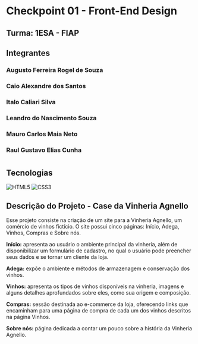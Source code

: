 # Checkpoint 01 - Front-End Design
## Turma: 1ESA - FIAP
## Integrantes
### Augusto Ferreira Rogel de Souza
### Caio Alexandre dos Santos
### Italo Caliari Silva
### Leandro do Nascimento Souza
### Mauro Carlos Maia Neto
### Raul Gustavo Elias Cunha
#

## Tecnologias
![HTML5](https://img.shields.io/badge/HTML5-E34F26?style=for-the-badge&logo=html5&logoColor=white)
![CSS3](https://img.shields.io/badge/CSS3-1572B6?style=for-the-badge&logo=css3&logoColor=white)

## Descrição do Projeto - Case da Vinheria Agnello
<p>Esse projeto consiste na criação de um site para a Vinheria Agnello, um comércio de vinhos fictício. O site possui cinco páginas: 
  Início, Adega, Vinhos, Compras e Sobre nós.</p>

<p><b>Início:</b> apresenta ao usuário o ambiente principal da vinheria, além de disponibilizar um formulário de cadastro, no qual
  o usuário pode preencher seus dados e se tornar um cliente da loja.</p>

<p><b>Adega:</b> expõe o ambiente e métodos de armazenagem e conservação dos vinhos.</p>

<p><b>Vinhos:</b> apresenta os tipos de vinhos disponíveis na vinheria, imagens e alguns detalhes aprofundados sobre eles, como sua 
  origem e composição.</p>

<p><b>Compras:</b> sessão destinada ao e-commerce da loja, oferecendo links que encaminham para uma página de compra de cada um 
  dos vinhos descritos na página Vinhos.</p>

<p><b>Sobre nós:</b> página dedicada a contar um pouco sobre a história da Vinheria Agnello.</p>
